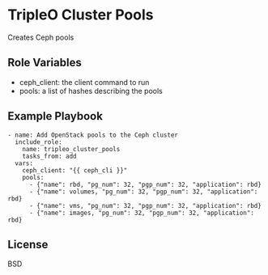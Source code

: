 TripleO Cluster Pools
=========

Creates Ceph pools

Role Variables
--------------

- ceph_client: the client command to run
- pools: a list of hashes describing the pools


Example Playbook
----------------

    - name: Add OpenStack pools to the Ceph cluster
      include_role:
        name: tripleo_cluster_pools
        tasks_from: add
      vars:
        ceph_client: "{{ ceph_cli }}"
        pools:
          - {"name": rbd, "pg_num": 32, "pgp_num": 32, "application": rbd}
          - {"name": volumes, "pg_num": 32, "pgp_num": 32, "application": rbd}
          - {"name": vms, "pg_num": 32, "pgp_num": 32, "application": rbd}
          - {"name": images, "pg_num": 32, "pgp_num": 32, "application": rbd}

License
-------

BSD
